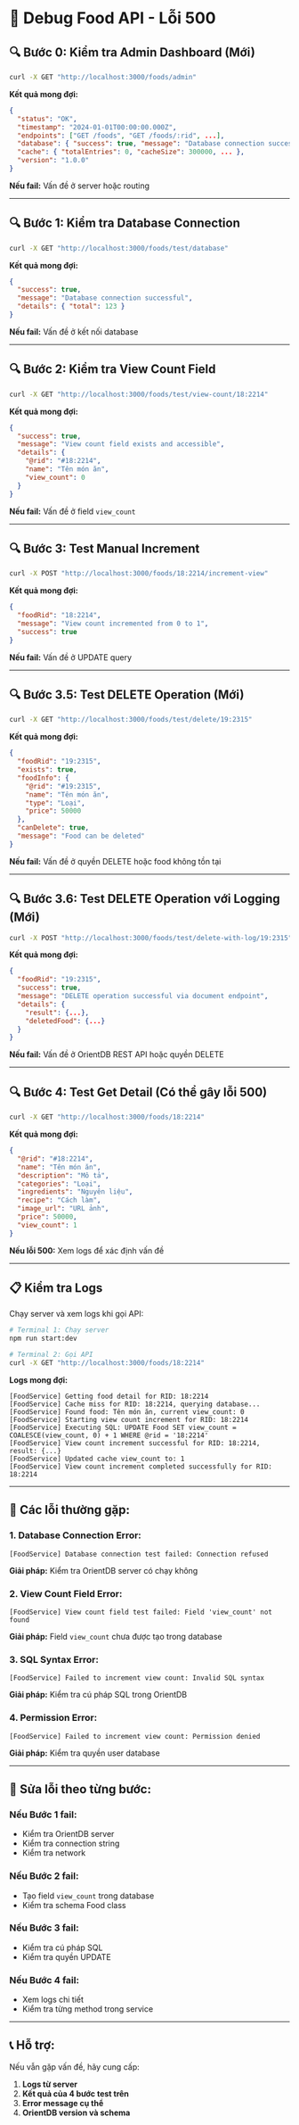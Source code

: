# 🐛 Debug Food API - Lỗi 500

## 🔍 **Bước 0: Kiểm tra Admin Dashboard (Mới)**

```bash
curl -X GET "http://localhost:3000/foods/admin"
```

**Kết quả mong đợi:**
```json
{
  "status": "OK",
  "timestamp": "2024-01-01T00:00:00.000Z",
  "endpoints": ["GET /foods", "GET /foods/:rid", ...],
  "database": { "success": true, "message": "Database connection successful" },
  "cache": { "totalEntries": 0, "cacheSize": 300000, ... },
  "version": "1.0.0"
}
```

**Nếu fail:** Vấn đề ở server hoặc routing

---

## 🔍 **Bước 1: Kiểm tra Database Connection**

```bash
curl -X GET "http://localhost:3000/foods/test/database"
```

**Kết quả mong đợi:**
```json
{
  "success": true,
  "message": "Database connection successful",
  "details": { "total": 123 }
}
```

**Nếu fail:** Vấn đề ở kết nối database

---

## 🔍 **Bước 2: Kiểm tra View Count Field**

```bash
curl -X GET "http://localhost:3000/foods/test/view-count/18:2214"
```

**Kết quả mong đợi:**
```json
{
  "success": true,
  "message": "View count field exists and accessible",
  "details": {
    "@rid": "#18:2214",
    "name": "Tên món ăn",
    "view_count": 0
  }
}
```

**Nếu fail:** Vấn đề ở field `view_count`

---

## 🔍 **Bước 3: Test Manual Increment**

```bash
curl -X POST "http://localhost:3000/foods/18:2214/increment-view"
```

**Kết quả mong đợi:**
```json
{
  "foodRid": "18:2214",
  "message": "View count incremented from 0 to 1",
  "success": true
}
```

**Nếu fail:** Vấn đề ở UPDATE query

---

## 🔍 **Bước 3.5: Test DELETE Operation (Mới)**

```bash
curl -X GET "http://localhost:3000/foods/test/delete/19:2315"
```

**Kết quả mong đợi:**
```json
{
  "foodRid": "19:2315",
  "exists": true,
  "foodInfo": {
    "@rid": "#19:2315",
    "name": "Tên món ăn",
    "type": "Loại",
    "price": 50000
  },
  "canDelete": true,
  "message": "Food can be deleted"
}
```

**Nếu fail:** Vấn đề ở quyền DELETE hoặc food không tồn tại

---

## 🔍 **Bước 3.6: Test DELETE Operation với Logging (Mới)**

```bash
curl -X POST "http://localhost:3000/foods/test/delete-with-log/19:2315"
```

**Kết quả mong đợi:**
```json
{
  "foodRid": "19:2315",
  "success": true,
  "message": "DELETE operation successful via document endpoint",
  "details": {
    "result": {...},
    "deletedFood": {...}
  }
}
```

**Nếu fail:** Vấn đề ở OrientDB REST API hoặc quyền DELETE

---

## 🔍 **Bước 4: Test Get Detail (Có thể gây lỗi 500)**

```bash
curl -X GET "http://localhost:3000/foods/18:2214"
```

**Kết quả mong đợi:**
```json
{
  "@rid": "#18:2214",
  "name": "Tên món ăn",
  "description": "Mô tả",
  "categories": "Loại",
  "ingredients": "Nguyên liệu",
  "recipe": "Cách làm",
  "image_url": "URL ảnh",
  "price": 50000,
  "view_count": 1
}
```

**Nếu lỗi 500:** Xem logs để xác định vấn đề

---

## 📋 **Kiểm tra Logs**

Chạy server và xem logs khi gọi API:

```bash
# Terminal 1: Chạy server
npm run start:dev

# Terminal 2: Gọi API
curl -X GET "http://localhost:3000/foods/18:2214"
```

**Logs mong đợi:**
```
[FoodService] Getting food detail for RID: 18:2214
[FoodService] Cache miss for RID: 18:2214, querying database...
[FoodService] Found food: Tên món ăn, current view_count: 0
[FoodService] Starting view count increment for RID: 18:2214
[FoodService] Executing SQL: UPDATE Food SET view_count = COALESCE(view_count, 0) + 1 WHERE @rid = '18:2214'
[FoodService] View count increment successful for RID: 18:2214, result: {...}
[FoodService] Updated cache view_count to: 1
[FoodService] View count increment completed successfully for RID: 18:2214
```

---

## 🚨 **Các lỗi thường gặp:**

### **1. Database Connection Error:**
```
[FoodService] Database connection test failed: Connection refused
```
**Giải pháp:** Kiểm tra OrientDB server có chạy không

### **2. View Count Field Error:**
```
[FoodService] View count field test failed: Field 'view_count' not found
```
**Giải pháp:** Field `view_count` chưa được tạo trong database

### **3. SQL Syntax Error:**
```
[FoodService] Failed to increment view count: Invalid SQL syntax
```
**Giải pháp:** Kiểm tra cú pháp SQL trong OrientDB

### **4. Permission Error:**
```
[FoodService] Failed to increment view count: Permission denied
```
**Giải pháp:** Kiểm tra quyền user database

---

## 🔧 **Sửa lỗi theo từng bước:**

### **Nếu Bước 1 fail:**
- Kiểm tra OrientDB server
- Kiểm tra connection string
- Kiểm tra network

### **Nếu Bước 2 fail:**
- Tạo field `view_count` trong database
- Kiểm tra schema Food class

### **Nếu Bước 3 fail:**
- Kiểm tra cú pháp SQL
- Kiểm tra quyền UPDATE

### **Nếu Bước 4 fail:**
- Xem logs chi tiết
- Kiểm tra từng method trong service

---

## 📞 **Hỗ trợ:**

Nếu vẫn gặp vấn đề, hãy cung cấp:
1. **Logs từ server**
2. **Kết quả của 4 bước test trên**
3. **Error message cụ thể**
4. **OrientDB version và schema**


